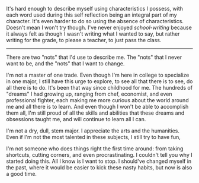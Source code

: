 It's hard enough to describe myself using characteristics I possess, with each word used during this self reflection being an integral part of my character. It's even harder to do so using the absence of characteristics. Doesn't mean I won't try though. 
I've never enjoyed _school-writing_ because it always felt as though I wasn't writing what I wanted to say, but rather writing for the grade, to please a teacher, to just pass the class. 

--- 
There are two "nots" that I'd use to describe me. The "nots" that I never want to be, and the "nots" that I want to change.

I'm not a master of one trade. Even though I'm here in college to specialize in one major, I still have this urge to explore, to see all that there is to see, do all there is to do. It's been that way since childhood for me. The hundreds of "dreams" I had growing up, ranging from chef, economist, and even professional fighter, each making me more curious about the world around me and all there is to learn. And even though I won't be able to accomplish them all, I'm still proud of all the skills and abilities that these dreams and obsessions taught me, and will continue to learn all I can. 

I'm not a dry, dull, stem major. I appreciate the arts and the humanities. Even if I'm not the most talented in these subjects, I still try to have fun, 

I'm not someone who does things right the first time around: from taking shortcuts, cutting corners, and even procrastinating. I couldn't tell you why I started doing this. All I know is I want to stop. I should've changed myself in the past, where it would be easier to kick these nasty habits, but now is also a good time. 
